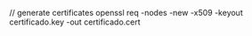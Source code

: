 // generate certificates
openssl req -nodes -new -x509 -keyout certificado.key -out certificado.cert
